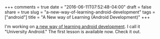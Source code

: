 +++
comments = true
date = "2016-06-11T07:52:48-04:00"
draft = false
share = true
slug = "a-new-way-of-learning-android-development"
tags = ["android"]
title = "A New way of Learning (Android Development)"
+++

I'm working on [a new way of learning android development](universityandroid.com). I call it "University Android." The first lesson is available now. Check it out. 
